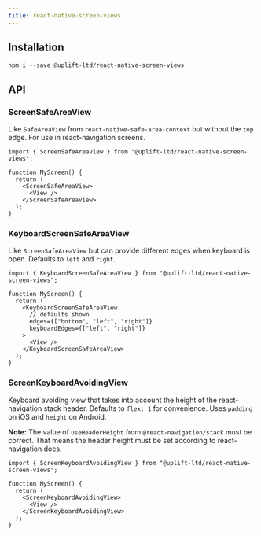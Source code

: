```yaml
---
title: react-native-screen-views
---
```


## Installation

    npm i --save @uplift-ltd/react-native-screen-views

## API

### ScreenSafeAreaView

Like `SafeAreaView` from `react-native-safe-area-context` but without the `top` edge. For use in
react-navigation screens.

```tsx
import { ScreenSafeAreaView } from "@uplift-ltd/react-native-screen-views";

function MyScreen() {
  return (
    <ScreenSafeAreaView>
      <View />
    </ScreenSafeAreaView>
  );
}
```

### KeyboardScreenSafeAreaView

Like `ScreenSafeAreaView` but can provide different edges when keyboard is open. Defaults to `left`
and `right`.

```tsx
import { KeyboardScreenSafeAreaView } from "@uplift-ltd/react-native-screen-views";

function MyScreen() {
  return (
    <KeyboardScreenSafeAreaView
      // defaults shown
      edges={["bottom", "left", "right"]}
      keyboardEdges={["left", "right"]}
    >
      <View />
    </KeyboardScreenSafeAreaView>
  );
}
```

### ScreenKeyboardAvoidingView

Keyboard avoiding view that takes into account the height of the react-navigation stack header.
Defaults to `flex: 1` for convenience. Uses `padding` on iOS and `height` on Android.

**Note:** The value of `useHeaderHeight` from `@react-navigation/stack` must be correct. That means
the header height must be set according to react-navigation docs.

```tsx
import { ScreenKeyboardAvoidingView } from "@uplift-ltd/react-native-screen-views";

function MyScreen() {
  return (
    <ScreenKeyboardAvoidingView>
      <View />
    </ScreenKeyboardAvoidingView>
  );
}
```
